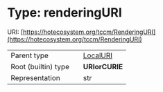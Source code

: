 
# Type: renderingURI




URI: [https://hotecosystem.org/tccm/RenderingURI](https://hotecosystem.org/tccm/RenderingURI)

|  |  |  |
| --- | --- | --- |
| Parent type | | [LocalURI](types/LocalURI.md) |
| Root (builtin) type | | **URIorCURIE** |
| Representation | | str |
